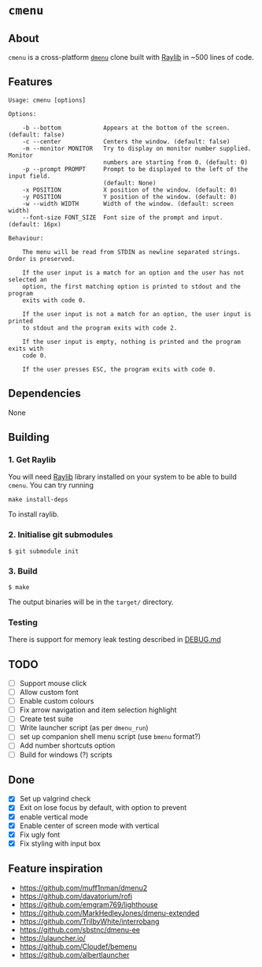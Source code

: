 # `cmenu`

## About 

`cmenu` is a cross-platform [`dmenu`](https://tools.suckless.org/dmenu/) clone built with [Raylib](https://www.raylib.com/) in ~500 lines of code. 

## Features

```
Usage: cmenu [options]

Options:

    -b --bottom            Appears at the bottom of the screen. (default: false)
    -c --center            Centers the window. (default: false)
    -m --monitor MONITOR   Try to display on monitor number supplied. Monitor
                           numbers are starting from 0. (default: 0)
    -p --prompt PROMPT     Prompt to be displayed to the left of the input field.
                           (default: None)
    -x POSITION            X position of the window. (default: 0)
    -y POSITION            Y position of the window. (default: 0)
    -w --width WIDTH       Width of the window. (default: screen width)
    --font-size FONT_SIZE  Font size of the prompt and input. (default: 16px)

Behaviour:

    The menu will be read from STDIN as newline separated strings. Order is preserved.

    If the user input is a match for an option and the user has not selected an
    option, the first matching option is printed to stdout and the program
    exits with code 0.

    If the user input is not a match for an option, the user input is printed
    to stdout and the program exits with code 2.

    If the user input is empty, nothing is printed and the program exits with
    code 0.

    If the user presses ESC, the program exits with code 0.
```

## Dependencies

None

## Building

### 1. Get Raylib

You will need [Raylib](https://www.raylib.com/) library installed on your system to be able to build `cmenu`. You can try running 

```shell 
make install-deps
```

To install raylib. 

### 2. Initialise git submodules

```shell
$ git submodule init
```

### 3. Build

```shell
$ make
```

The output binaries will be in the `target/` directory.

### Testing

There is support for memory leak testing described in [DEBUG.md](./DEBUG.md)

## TODO

- [ ] Support mouse click
- [ ] Allow custom font
- [ ] Enable custom colours
- [ ] Fix arrow navigation and item selection highlight
- [ ] Create test suite
- [ ] Write launcher script (as per `dmenu_run`)
- [ ] set up companion shell menu script (use `bmenu` format?)
- [ ] Add number shortcuts option
- [ ] Build for windows (?)
 scripts

## Done 

- [x] Set up valgrind check
- [x] Exit on lose focus by default, with option to prevent
- [x] enable vertical mode
- [x] Enable center of screen mode with vertical
- [x] Fix ugly font
- [x] Fix styling with input box

## Feature inspiration 

- https://github.com/muff1nman/dmenu2
- https://github.com/davatorium/rofi
- https://github.com/emgram769/lighthouse
- https://github.com/MarkHedleyJones/dmenu-extended
- https://github.com/TrilbyWhite/interrobang
- https://github.com/sbstnc/dmenu-ee
- https://ulauncher.io/
- https://github.com/Cloudef/bemenu
- https://github.com/albertlauncher
